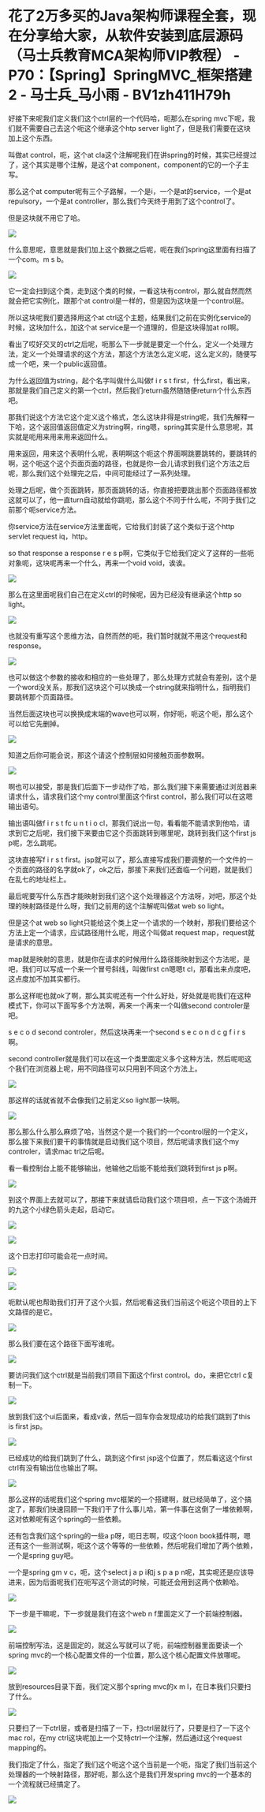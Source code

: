 # 花了2万多买的Java架构师课程全套，现在分享给大家，从软件安装到底层源码（马士兵教育MCA架构师VIP教程） - P70：【Spring】SpringMVC_框架搭建2 - 马士兵_马小雨 - BV1zh411H79h

好接下来呢我们定义我们这个ctrl层的一个代码哈，呃那么在spring mvc下呢，我们就不需要自己去这个呃这个继承这个htp server light了，但是我们需要在这块加上这个东西。

叫做at control，呃，这个at cla这个注解呢我们在讲spring的时候，其实已经提过了，这个其实是哪个注解，是这个at component，component的它的一个子主写。

那么这个at computer呢有三个子路解，一个是i，一个是at的service，一个是at repulsory，一个是at controller，那么我们今天终于用到了这个control了。

但是这块就不用它了哈。

![](img/8a9c626544c35d432d49023a5bb1c625_1.png)

什么意思呢，意思就是我们加上这个数据之后呢，呃在我们spring这里面有扫描了一个com。m s b。



![](img/8a9c626544c35d432d49023a5bb1c625_3.png)

它一定会扫到这个类，走到这个类的时候，一看这块有control，那么就自然而然就会把它实例化，跟那个at control是一样的，但是因为这块是一个control层。

所以这块呢我们要选择用这个at ctrl这个主题，结果我们之前在实例化service的时候，这块加什么，加这个at service是一个道理的，但是这块得加at rol啊。

看出了哎好交叉的ctrl之后呢，呃那么下一步就是要定一个什么，定义一个处理方法，定义一个处理请求的这个方法，那这个方法怎么定义呢，这么定义的，随便写成一个吧，来一个public返回值。

为什么返回值为string，起个名字叫做什么叫做f i r s t first，什么first，看出来，那就是我们自己定义的第一个ctrl，然后我们return虽然随随便return个什么东西吧。

那我们说这个方法它这个定义这个格式，怎么这块非得是string呢，我们先解释一下哈，这个返回值返回值定义为string啊，ring嗯，spring其实是什么意思呢，其实就是呃用来用来用来返回什么。

用来返回，用来这个表明什么呢，表明啊这个呃这个界面啊跳要跳转的，要跳转的啊，这个呃这个这个页面页面的路径，也就是你一会儿请求到我们这个方法之后呢，那么我们这个处理完之后，中间可能经过了一系列处理。

处理之后呢，做个页面跳转，那页面跳转的话，你直接把要跳出那个页面路径都放这就可以了，他一直turn自动就给你跳呃，那么这个不同于什么呢，不同于我们之前那个呃service方法。

你service方法在service方法里面呢，它给我们封装了这个类似于这个http servlet request iq，http。

so that response a response r e s p啊，它类似于它给我们定义了这样的一些呃对象呃，这块呢再来一个什么，再来一个void void，诶诶。



![](img/8a9c626544c35d432d49023a5bb1c625_5.png)

那么在这里面呢我们自己在定义ctrl的时候呢，因为已经没有继承这个http so light。

![](img/8a9c626544c35d432d49023a5bb1c625_7.png)

也就没有重写这个思维方法，自然而然的呃，我们暂时就就不用这个request和response。

![](img/8a9c626544c35d432d49023a5bb1c625_9.png)

也可以做这个参数的接收和相应的一些处理了，那么处理方式就会有差别，这个是一个word没关系，那我们这块这个可以换成一个string就来指明什么，指明我们要跳转那个页面路径。

当然后面这块也可以换换成末端的wave也可以啊，你好呃，呃这个呃，那么这个可以给它先删掉。

![](img/8a9c626544c35d432d49023a5bb1c625_11.png)

知道之后你可能会说，那这个请这个控制层如何接触页面参数啊。

![](img/8a9c626544c35d432d49023a5bb1c625_13.png)

啊也可以接受，那是我们后面下一步动作了哈，那么我们接下来需要通过浏览器来请求什么，请求我们这个my control里面这个first control，那么我们可以在这嗯输出语句。

输出语叫做f i r s t fc u n t i o cl，那我们说出一句，看看能不能请求到他哈，请求到它之后呢，我们接下来要由它这个页面跳转到哪里呢，跳转到我们这个first js p呢，怎么跳呢。

这块直接写f i r s t first。jsp就可以了，那么直接写成我们要调整的一个文件的一个页面的路径的名字就ok了，ok之后，那接下来我们还面临一个问题，就是我们在乱七的地址栏上。

最后呢要写什么东西才能映射到我们这个这个处理器这个方法呀，对吧，那这个处理的映射路径是什么呀，我们之前用的这个注解呢叫做at web so light。

但是这个at web so light只能给这个类上定一个请求的一个映射，那我们要给这个方法上定一个请求，应试路径用什么呢，用这个叫做at request map，request就是请求的意思。

map就是映射的意思，就是你在请求的时候用什么路径能映射到这个方法呢，是吧，我们可以写成一个来一个冒号斜线，叫做first cn嗯嗯t cl，那看出来点度吧，这点度加不加其实都行。

那么这样呢也就ok了啊，那么其实呢还有一个什么好处，好处就是呃我们在这种模式下，你可以下面写多个方法啊，再来一个再来一个叫做second controler是吧。

s e c o d second controler，然后这块再来一个second s e c o n d c g f i r s啊。

second controller就是我们可以在这一个类里面定义多个这种方法，然后呢呃这个我们在浏览器上呢，用不同路径可以只用到不同这个方法上。



![](img/8a9c626544c35d432d49023a5bb1c625_15.png)

那这样的话就省就不会像我们之前定义so light那一块啊。

![](img/8a9c626544c35d432d49023a5bb1c625_17.png)

那么那么什么那么麻烦了哈，当然这个是一个我们的一个control层的一个定义，那么接下来我们要干的事情就是启动我们这个项目，然后呢请求我们这个my controler，请求mac trl之后呢。

看一看控制台上能不能够输出，他输他之后能不能给我们跳转到first js p啊。

![](img/8a9c626544c35d432d49023a5bb1c625_19.png)

到这个界面上去就可以了，那接下来就请启动我们这个项目呗，点一下这个汤姆开的九这个小绿色箭头走起，启动它。



![](img/8a9c626544c35d432d49023a5bb1c625_21.png)

![](img/8a9c626544c35d432d49023a5bb1c625_22.png)

这个日志打印可能会花一点时间。

![](img/8a9c626544c35d432d49023a5bb1c625_24.png)

![](img/8a9c626544c35d432d49023a5bb1c625_25.png)

呃默认呢也帮助我们打开了这个火狐，然后呢看这我们当前这个呃这个项目的上下文路径的是它。

![](img/8a9c626544c35d432d49023a5bb1c625_27.png)

那么我们要在这个路径下面写谁呢。

![](img/8a9c626544c35d432d49023a5bb1c625_29.png)

要访问我们这个ctrl就是当前我们项目下面这个first control。do，来把它ctrl c复制一下。



![](img/8a9c626544c35d432d49023a5bb1c625_31.png)

放到我们这个ui后面来，看成v诶，然后一回车你会发现成功的给我们跳到了this is first jsp。



![](img/8a9c626544c35d432d49023a5bb1c625_33.png)

已经成功的给我们跳到了什么，跳到这个first jsp这个位置了，然后看这这个first ctrl有没有输出位也输出了啊。



![](img/8a9c626544c35d432d49023a5bb1c625_35.png)

那么这样的话呢我们这个spring mvc框架的一个搭建啊，就已经简单了，这个搞定了，那我们快速回顾一下我们干了什么事儿哈，第一件事在这倒了一堆依赖啊，这对依赖呢有这个spring的一些依赖。

还有包含我们这个spring的一些a p呀，呃日志啊，哎这个loon book插件啊，嗯还有这个一些测试啊，呃这个这个等等的一些依赖，然后呢我们增加了两个依赖，一个是spring guy吧。

一个是spring gm v c，呃，这个select j a p i和j s p a p n呢，其实呢还是应该导进来，因为后面呢我们在呃写这个测试的时候，可能还会用到这两个依赖哈。



![](img/8a9c626544c35d432d49023a5bb1c625_37.png)

下一步是干嘛呢，下一步就是我们在这个web n f里面定义了一个前端控制器。

![](img/8a9c626544c35d432d49023a5bb1c625_39.png)

前端控制写法，这是固定的，就这么写就可以了呃，前端控制器里面要读一个spring mvc的一个核心配置文件的一个位置，那么这个核心配置文件放哪呢。



![](img/8a9c626544c35d432d49023a5bb1c625_41.png)

放到resources目录下面，我们定义那个spring mvc的x m l，在日本我们只要扫了什么。



![](img/8a9c626544c35d432d49023a5bb1c625_43.png)

只要扫了一下ctrl层，或者是扫描了一下，扫ctrl层就行了，只要是扫了一下这个mac rol，在my ctrl这块呢加上一个艾特ctrl一个注解，然后通过这个request mapping的。

我们指定了什么，指定了我们这个呃这个这个当前是一个呃，指定了我们当前这个处理器的一个映射路径，那好呃，那么这个是我们开发spring mvc的一个基本的一个流程就已经搞定了。



![](img/8a9c626544c35d432d49023a5bb1c625_45.png)